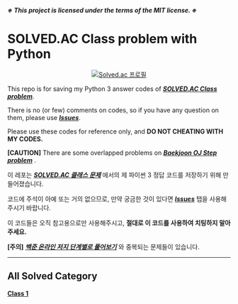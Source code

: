 
***※ This project is licensed under the terms of the MIT license. ※***

# SOLVED.AC Class problem with Python

<div align = 'center'>
  
  [![Solved.ac 프로필](http://mazassumnida.wtf/api/v2/generate_badge?boj=movegreen)](https://solved.ac/movegreen)

</div>
  
This repo is for saving my Python 3 answer codes of [***SOLVED.AC Class problem***](https://solved.ac/class).

There is no (or few) comments on codes, so if you have any question on them, please use [***Issues***](https://github.com/WondooSeo/SOLVED_AC_Class_Problem_with_Python/issues).

Please use these codes for reference only, and **DO NOT CHEATING WITH MY CODES.**

**[CAUTION]** There are some overlapped problems on [***Baekjoon OJ Step problem***](https://github.com/WondooSeo/Baekjoon_OJ_Step_Problem_with_Python) .

이 레포는 [***SOLVED.AC 클래스 문제***](https://solved.ac/class) 에서의 제 파이썬 3 정답 코드를 저장하기 위해 만들어졌습니다.

코드에 주석이 아예 또는 거의 없으므로, 만약 궁금한 것이 있다면 [***Issues***](https://github.com/WondooSeo/SOLVED_AC_Class_Problem_with_Python/issues) 탭을 사용해주시기 바랍니다.

이 코드들은 오직 참고용으로만 사용해주시고, **절대로 이 코드를 사용하여 치팅하지 말아주세요.**

**[주의]** [***백준 온라인 저지 단계별로 풀어보기***](https://github.com/WondooSeo/Baekjoon_OJ_Step_Problem_with_Python) 와 중복되는 문제들이 있습니다.

---

## All Solved Category
**[Class 1](https://github.com/WondooSeo/SOLVED_AC_Class_Problem_with_Python/tree/main/Class%201) </br>**

